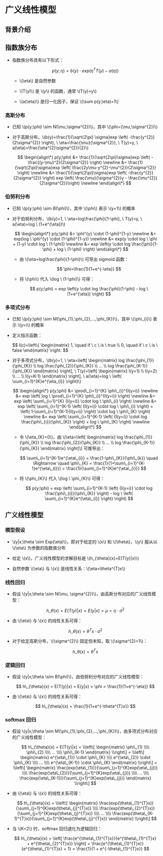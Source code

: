 <script type="text/javascript" src="http://cdn.mathjax.org/mathjax/latest/MathJax.js?config=default"></script>

# 广义线性模型

## 背景介绍

## 指数族分布

- 指数族分布具有以下形式：
	
	$$ p(y;\eta) = b(y) \cdot exp({\eta^{T}T(y) - a(\eta)}) $$
	
	- \\(\eta\\) 是自然参数

	- \\(T(y)\\) 是 \\(y\\) 的函数，通常 \\(T(y)=y\\)

	- \\(a(\eta)\\) 是归一化因子，保证 \\(\sum p(y;\eta)=1\\)

### 高斯分布

- 已知 \\(p(y;\phi) \sim N(\mu,\sigma^{2})\\)，其中 \\(\phi=(\mu,\sigma^{2})\\)

- 对于高斯分布，\\(b(y)=\frac{1}{\sqrt{2\pi} \sigma}exp \left( -\frac{y^{2}}{2\sigma^{2}} \right), \ \eta=\frac{\mu}{\sigma^{2}}, \ T(y)=y, \ a(\eta)=\frac{\eta^{2}\sigma^{2}}{2}\\)

	$$
	\begin{align\*}
	p(y;\phi) &= \frac{1}{\sqrt{2\pi}\sigma}exp \left( -\frac{(y-\mu)^2}{2\sigma^{2}} \right) \newline
	&= \frac{1}{\sqrt{2\pi}\sigma}exp \left( \frac{2y\mu-y^{2}-\mu^{2}}{2\sigma^{2}} \right) \newline
	&= \frac{1}{\sqrt{2\pi}\sigma}exp \left( -\frac{y^{2}}{2\sigma^{2}} \right) exp \left( \frac{\mu}{\sigma^{2}}y - \frac{\mu^{2}}{2\sigma^{2}}\right) \newline
	\end{align\*}
	$$

### 伯努利分布

- 已知 \\(p(y;\phi) \sim B(\phi)\\)，其中 \\(\phi\\) 表示 \\(y=1\\) 的概率

- 对于伯努利分布，\\(b(y)=1, \ \eta=log\frac{\phi}{1-\phi}, \ T(y)=y, \ a(\eta)=log \ (1+e^{\eta})\\)

	$$
	\begin{align\*}
	p(y;\phi) &= \phi^{y} \cdot (1-\phi)^{1-y} \newline
	&= exp(log \ \phi^{y} \cdot (1-\phi)^{1-y}) \newline
	&= exp(y \cdot log \ \phi + (1-y) \cdot log \ (1-\phi)) \newline
	&= exp \left(y \cdot log \frac{\phi}{1-\phi} + log \ (1-\phi) \right)
	\end{align\*}
	$$
	
	- 由 \\(\eta=log\frac{\phi}{1-\phi}\\) 可导出 sigmoid 函数：
	
		$$ \phi=\frac{1}{1+e^{-\eta}} $$
	
	- 将 \\(\phi\\) 代入 \\(log \ (1-\phi)\\) 可得：
	
		$$ p(y;\phi) = exp \left(y \cdot log \frac{\phi}{1-\phi} - log \ (1+e^{\eta}) \right) $$

### 多项式分布

- 已知 \\(p(y;\phi) \sim M(\phi\_{1},\phi\_{2},...,\phi\_{K})\\)，其中 \\(\phi\_{i}\\) 表示 \\(y=i\\) 的概率

- 定义指示函数：

	 $$ I(c)=\\left\\{ \begin{matrix} 1, \quad if \ c \ is \ true \\\\ 0, \quad if \ c \ is \ false \end{matrix} \\right. $$

- 对于多项式分布，\\(b(y)=1, \ \eta=\\left\[ \begin{matrix} log \frac{\phi\_{1}}{\phi\_{K}} \\\\ log \frac{\phi\_{2}}{\phi\_{K}} \\\\ ... \\\\ log \frac{\phi\_{K-1}}{\phi\_{K}} \end{matrix} \\right\], \ T(y)=\\left\[ \begin{matrix} I(y=1) \\\\ I(y=2) \\\\ ... \\\\ I(y=K-1) \end{matrix} \\right\], \ a(\eta)=log \ \left( \sum\_{i=1}^{K}e^{\eta\_{i}} \right)\\)

	$$
	\begin{align\*}
	p(y;\phi) &= \prod\_{i=1}^{K} \phi\_{i}^{I(y=i)} \newline
	&= exp \left( log \ \prod\_{i=1}^{K} \phi\_{i}^{I(y=i)} \right) \newline
	&= exp \left( \sum\_{i=1}^{K} {I(y=i)} \cdot log \ \phi\_{i} \right) \newline
	&= exp \left( \sum\_{i=1}^{K-1} \left( {I(y=i)} \cdot log \ \phi\_{i} \right) + \left( 1-\sum\_{i=1}^{K-1}{I(y=i)} \right) \cdot log \ \phi\_{K} \right) \newline
	&= exp \left( \sum\_{i=1}^{K-1} \left( {I(y=i)} \cdot log \frac{\phi\_{i}}{\phi\_{K}} \right) + log \ \phi\_{K} \right) \newline
	\end{align\*}
	$$

	- 令 \\(\eta\_{K}=0\\)，由 \\(\eta=\\left\[ \begin{matrix} log \frac{\phi\_{1}}{\phi\_{K}} \\\\ log \frac{\phi\_{2}}{\phi\_{K}} \\\\ ... \\\\ log \frac{\phi\_{K-1}}{\phi\_{K}} \end{matrix} \\right\]\\) 可推导出：
	
		$$ \sum\_{i=1}^{K-1}e^{\eta\_{i}} = \frac{1-\phi\_{K}}{\phi\_{k}} \quad \Rightarrow \quad \phi\_{K} = \frac{1}{1+\sum\_{i=1}^{K-1}e^{\eta\_{i}}} = \frac{1}{\sum\_{i=1}^{K}e^{\eta\_{i}}} $$

	- 将 \\(\phi\_{K}\\) 代入 \\(log \ \phi\_{K}\\) 可得：

		$$ p(y;\phi) = exp \left( \sum\_{i=1}^{K-1} \left( {I(y=i)} \cdot log \frac{\phi\_{i}}{\phi\_{K}} \right) - log \ \left( \sum\_{i=1}^{K}e^{\eta\_{i}} \right) \right) $$

## 广义线性模型

### 模型假设

- \\(y|x;\theta \sim Exp(\eta)\\)，即对于给定的 \\(x\\) 和 \\(\theta\\)，\\(y\\) 服从以 \\(\eta\\) 为参数的指数族分布

- 给定 \\(x\\)，广义线性模型的求解目标是 \\(h\_{\theta}(x)=E(T(y)|x)\\)

- 自然参数 \\(\eta\\) 与 \\(x\\) 是线性关系：\\(\eta=\theta^{T}x\\)

### 线性回归

- 假设 \\(y|x;\theta \sim N(\mu, \sigma^{2})\\)，由高斯分布对应的广义线性模型：

	$$ h\_{\theta}(x) = E(T(y)|x) = E(y|x) = \mu = \eta \cdot \sigma^{2} $$

- 由 \\(\eta\\) 与 \\(x\\) 的线性关系可得：

	$$ h\_{\theta}(x) = \theta^{T}x \cdot \sigma^{2} $$

- 对于给定高斯分布，\\(\sigma^{2}\\) 固定但未知，取 \\(\sigma^{2}=1\\)：

	$$ h\_{\theta}(x) = \theta^{T}x $$

### 逻辑回归

- 假设 \\(y|x;\theta \sim B(\phi)\\)，由伯努利分布对应的广义线性模型：

	$$ h\_{\theta}(x) = E(T(y)|x) = E(y|x) = \phi = \frac{1}{1+e^{-\eta}} $$

- 由 \\(\eta\\) 与 \\(x\\) 的线性关系可得：

	$$ h\_{\theta}(x) = \frac{1}{1+e^{-\theta^{T}x}} $$

### softmax 回归

- 假设 \\(y|x;\theta \sim M(\phi\_{1},\phi\_{2},...,\phi\_{K})\\)，由多项式分布对应的广义线性模型：

	$$ h\_{\theta}(x) = E(T(y)|x) = \\left\[ \begin{matrix} \phi\_{1} \\\\ \phi\_{2} \\\\ ... \\\\ \phi\_{K-1} \end{matrix} \\right\] = \\left\[ \begin{matrix} e^{\eta\_{1}} \cdot \phi\_{K} \\\\ e^{\eta\_{2}} \cdot \phi\_{K} \\\\ ... \\\\ e^{\eta\_{K-1}} \cdot \phi\_{K} \end{matrix} \\right\] = \\left\[ \begin{matrix} \frac{exp(\eta\_{1})}{\sum\_{j=1}^{K}exp(\eta\_{j})} \\\\ \frac{exp(\eta\_{2})}{\sum\_{j=1}^{K}exp(\eta\_{j})} \\\\ ... \\\\ \frac{exp(\eta\_{K-1})}{\sum\_{j=1}^{K}exp(\eta\_{j})} \end{matrix} \\right\] $$

- 由 \\(\eta\\) 与 \\(x\\) 的线性关系可得：

	$$ h\_{\theta}(x) = \\left\[ \begin{matrix} \frac{exp(\theta\_{1}^{T}x)}{\sum\_{j=1}^{K}exp(\theta\_{j}^{T}x)} \\\\ \frac{exp(\theta\_{2}^{T}x)}{\sum\_{j=1}^{K}exp(\theta\_{j}^{T}x)} \\\\ ... \\\\ \frac{exp(\theta\_{K-1}^{T}x)}{\sum\_{j=1}^{K}exp(\theta\_{j}^{T}x)} \end{matrix} \\right\] $$

- 当 \\(K=2\\) 时，softmax 回归退化为逻辑回归：

	$$ h\_{\theta}(x) = \left[ \frac{e^{\theta\_{1}^{T}x}}{e^{\theta\_{1}^{T}x} + e^{\theta\_{2}^{T}x}} \right] = \frac{e^{\theta\_{1}^{T}x}}{e^{\theta\_{1}^{T}x} + 1} = \frac{1}{1 + e^{-\theta\_{1}^{T}x}} $$